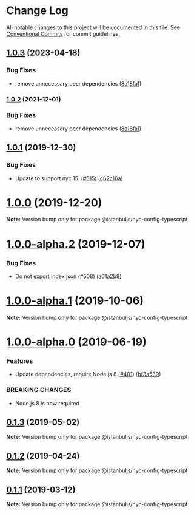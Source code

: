 # Change Log

All notable changes to this project will be documented in this file.
See [Conventional Commits](https://conventionalcommits.org) for commit guidelines.

## [1.0.3](https://github.com/computnik/istanbuljs/compare/nyc-config-typescript-v1.0.2...nyc-config-typescript-v1.0.3) (2023-04-18)


### Bug Fixes

* remove unnecessary peer dependencies ([8a18fa1](https://github.com/computnik/istanbuljs/commit/8a18fa1049071267dd4cd7bd2478728c99ae9a08))

### [1.0.2](https://github.com/istanbuljs/istanbuljs/compare/nyc-config-typescript-v1.0.1...nyc-config-typescript-v1.0.2) (2021-12-01)


### Bug Fixes

* remove unnecessary peer dependencies ([8a18fa1](https://github.com/istanbuljs/istanbuljs/commit/8a18fa1049071267dd4cd7bd2478728c99ae9a08))

## [1.0.1](https://github.com/istanbuljs/istanbuljs/compare/@istanbuljs/nyc-config-typescript@1.0.0...@istanbuljs/nyc-config-typescript@1.0.1) (2019-12-30)


### Bug Fixes

* Update to support nyc 15. ([#515](https://github.com/istanbuljs/istanbuljs/issues/515)) ([c62c16a](https://github.com/istanbuljs/istanbuljs/commit/c62c16a69543d184dff22be7a6aed789464bdcf9))





# [1.0.0](https://github.com/istanbuljs/istanbuljs/compare/@istanbuljs/nyc-config-typescript@1.0.0-alpha.2...@istanbuljs/nyc-config-typescript@1.0.0) (2019-12-20)

**Note:** Version bump only for package @istanbuljs/nyc-config-typescript





# [1.0.0-alpha.2](https://github.com/istanbuljs/istanbuljs/compare/@istanbuljs/nyc-config-typescript@1.0.0-alpha.1...@istanbuljs/nyc-config-typescript@1.0.0-alpha.2) (2019-12-07)


### Bug Fixes

* Do not export index.json ([#508](https://github.com/istanbuljs/istanbuljs/issues/508)) ([a01a2b8](https://github.com/istanbuljs/istanbuljs/commit/a01a2b81ec69a829d9ce667b10faea8feab3d671))





# [1.0.0-alpha.1](https://github.com/istanbuljs/istanbuljs/compare/@istanbuljs/nyc-config-typescript@1.0.0-alpha.0...@istanbuljs/nyc-config-typescript@1.0.0-alpha.1) (2019-10-06)

**Note:** Version bump only for package @istanbuljs/nyc-config-typescript





# [1.0.0-alpha.0](https://github.com/istanbuljs/istanbuljs/compare/@istanbuljs/nyc-config-typescript@0.1.3...@istanbuljs/nyc-config-typescript@1.0.0-alpha.0) (2019-06-19)


### Features

* Update dependencies, require Node.js 8 ([#401](https://github.com/istanbuljs/istanbuljs/issues/401)) ([bf3a539](https://github.com/istanbuljs/istanbuljs/commit/bf3a539))


### BREAKING CHANGES

* Node.js 8 is now required





## [0.1.3](https://github.com/istanbuljs/istanbuljs/compare/@istanbuljs/nyc-config-typescript@0.1.2...@istanbuljs/nyc-config-typescript@0.1.3) (2019-05-02)

**Note:** Version bump only for package @istanbuljs/nyc-config-typescript





## [0.1.2](https://github.com/istanbuljs/istanbuljs/compare/@istanbuljs/nyc-config-typescript@0.1.1...@istanbuljs/nyc-config-typescript@0.1.2) (2019-04-24)

**Note:** Version bump only for package @istanbuljs/nyc-config-typescript





## [0.1.1](https://github.com/istanbuljs/istanbuljs/compare/@istanbuljs/nyc-config-typescript@0.1.0...@istanbuljs/nyc-config-typescript@0.1.1) (2019-03-12)

**Note:** Version bump only for package @istanbuljs/nyc-config-typescript
